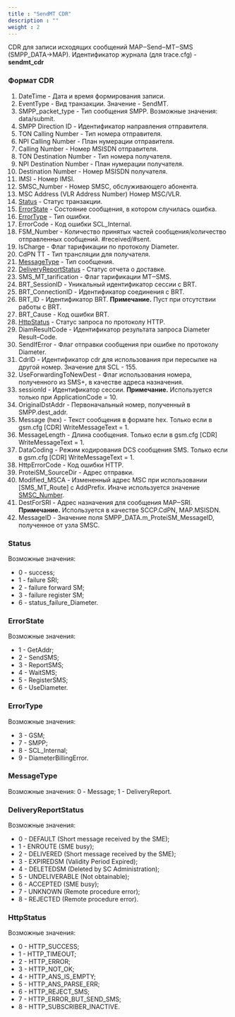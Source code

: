 ```yaml
---
title : "SendMT CDR"
description : ""
weight : 2
---
```


CDR для записи исходящих сообщений MAP‒Send‒MT‒SMS (SMPP_DATA->MAP).
Идентификатор журнала (для trace.cfg) - **sendmt_cdr**

### Формат CDR
1. DateTime - Дата и время формирования записи.
2. EventType - Вид транзакции. Значение - SendMT.
3. SMPP_packet_type - Тип сообщения SMPP. Возможные значения: data/submit.
4. SMPP Direction ID - Идентификатор направления отправителя.
5. TON Calling Number - Тип номера отправителя.
6. NPI Calling Number - План нумерации отправителя.
7. Calling Number - Номер MSISDN отправителя.
8. TON Destination Number - Тип номера получателя.
9. NPI Destination Number - План нумерации получателя.
10. Destination Number - Номер MSISDN получателя.
11. IMSI - Номер IMSI.
12. <a name="smscnumber">SMSC_Number</a> - Номер SMSC, обслуживающего абонента.
13. MSC Address (VLR Address Number) Номер MSC/VLR.
14. [Status](#status) - Статус транзакции.
15. [ErrorState](#errorstate) - Состояние сообщения, в котором случилась ошибка.
16. [ErrorType](#errortype) - Тип ошибки.
17. ErrorCode - Код ошибки SCL_Internal.
18. FSM_Number - Количество принятых частей сообщения/количество отправленных сообщений. #received/#sent.
19. IsCharge - Флаг тарификации по протоколу Diameter.
20. CdPN TT - Тип трансляции для получателя.
21. [MessageType](#messagetype) - Тип сообщения. 
22. [DeliveryReportStatus](#deliveryreportstatus) - Статус отчета о доставке.
23. SMS_MT_tarification - Флаг тарификации MT‒SMS.
24. BRT_SessionID - Уникальный идентификатор сессии с BRT.
25. BRT_ConnectionID - Идентификатор соединения с BRT.
26. BRT_ID - Идентификатор BRT. **Примечание.** Пуст при отсутствии работы с BRT.
27. BRT_Cause - Код ошибки BRT.
28. [HttpStatus](#httpstatus) - Статус запроса по протоколу HTTP.
29. DiamResultCode - Идентификатор результата запроса Diameter Result–Code.
30. SendIfError - Флаг отправки сообщения при ошибке по протоколу Diameter.
31. CdrID - Идентификатор cdr для использования при пересылке на другой номер. Значение для SCL - 155.
32. UseForwardingToNewDest - Флаг использования номера, полученного из SMS+, в качестве адреса назначения.
33. sessionId - Идентификатор сессии. **Примечание.** Используется только при ApplicationCode = 10.
34. OriginalDstAddr - Первоначальный номер, полученный в SMPP.dest_addr.
35. Message (hex) - Текст сообщения в формате hex. Только если в gsm.cfg [CDR] WriteMessageText = 1.
36. MessageLength - Длина сообщения. Только если в gsm.cfg [CDR] WriteMessageText = 1.
37. DataCoding - Режим кодирования DCS сообщения SMS. Только если в gsm.cfg [CDR] WriteMessageText = 1.
38. HttpErrorCode - Код ошибки HTTP.
39. ProteiSM_SourceDir - Адрес отправки.
40. Modified_MSCA - Измененный адрес MSC при использовании [SMS_MT_Route] с AddPrefix. Иначе используется значение [SMSC_Number](#smscnumber).
41. DestForSRI - Адрес назначения для сообщения MAP‒SRI. **Примечание.** Используется в качестве SCCP.CdPN, MAP.MSISDN.
42. MessageID - Значение поля SMPP_DATA.m_ProteiSM_MessageID, полученное от узла SMSC.

### <a name="status">Status</a>
Возможные значения:
* 0 - success;
* 1 - failure SRI;
* 2 - failure forward SM;
* 3 - failure register SM;
* 6 - status_failure_Diameter.

### <a name="errorstate">ErrorState</a>
Возможные значения:
* 1 - GetAddr;
* 2 - SendSMS;
* 3 - ReportSMS;
* 4 - WaitSMS;
* 5 - RegisterSMS;
* 6 - UseDiameter.

### <a name="errortype">ErrorType</a>
Возможные значения:
* 3 - GSM;
* 7 - SMPP;
* 8 - SCL_Internal;
* 9 - DiameterBillingError.

### <a name="messagetype">MessageType</a>
Возможные значения:
0 - Message;
1 - DeliveryReport.

### <a name="deliveryreportstatus">DeliveryReportStatus</a>
Возможные значения:
* 0 - DEFAULT (Short message received by the SME);
* 1 - ENROUTE (SME busy);
* 2 - DELIVERED (Short message received by the SME);
* 3 - EXPIREDSM (Validity Period Expired);
* 4 - DELETEDSM (Deleted by SC Administration);
* 5 - UNDELIVERABLE (Not obtainable);
* 6 - ACCEPTED (SME busy);
* 7 - UNKNOWN (Remote procedure error);
* 8 - REJECTED (Remote procedure error).

### <a name="httpstatus">HttpStatus</a>
Возможные значения:
* 0 - HTTP_SUCCESS;
* 1 - HTTP_TIMEOUT;
* 2 - HTTP_ERROR;
* 3 - HTTP_NOT_OK;
* 4 - HTTP_ANS_IS_EMPTY;
* 5 - HTTP_ANS_PARSE_ERR;
* 6 - HTTP_REJECT_SMS;
* 7 - HTTP_ERROR_BUT_SEND_SMS;
* 8 - HTTP_SUBSCRIBER_INACTIVE.
